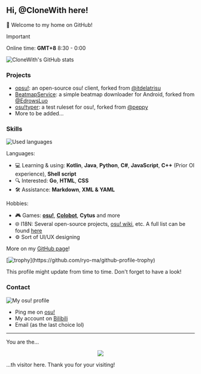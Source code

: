 ## Hi, @CloneWith here!

👋 Welcome to my home on GitHub!

> [!IMPORTANT]
> Online time: **GMT+8** 8:30 - 0:00

![CloneWith's GitHub stats](https://github-readme-stats.vercel.app/api?username=CloneWith&show_icons=true)

### Projects

- [opsu!](https://github.com/clonewith/opsu): an open-source osu! client, forked from [@itdelatrisu](https://github.com/itdelatrisu/opsu)
- [BeatmapService](https://github.com/clonewith/beatmapservice): a simple beatmap downloader for Android, forked from [@EdrowsLuo](https://github.com/EdrowsLuo/BeatmapService)
- [osu!typer](https://github.com/clonewith/ruleset-typer): a test ruleset for osu!, forked from [@peppy](https://github.com/peppy/ruleset-typer)
- More to be added...

### Skills

![Used languages](https://github-readme-stats.vercel.app/api/top-langs/?username=CloneWith&layout=compact&langs_count=7)

Languages:

- 💻 Learning & using: **Kotlin**, **Java**, **Python**, **C#**, **JavaScript**, **C++** (Prior OI experience), **Shell script**
- 🔍 Interested: **Go**, **HTML**, **CSS**
- 🛠️ Assistance: **Markdown**, **XML & YAML**

Hobbies:

- 🎮 Games: **[osu!](https://osu.ppy.sh)**, **[Colobot](https://colobot.info)**, **Cytus** and more
- 🌐 I18N: Several open-source projects, [osu! wiki](https://github.com/ppy/osu-wiki), etc. A full list can be found [here](https://clonewith.github.io/translation/log)
- ⚙️ Sort of UI/UX designing

More on my [GitHub page](https://clonewith.github.io)!

[![trophy](https://github-profile-trophy.vercel.app/?username=CloneWith&theme=onestar&no-frame=true&rank=-?)](https://github.com/ryo-ma/github-profile-trophy)

This profile might update from time to time. Don't forget to have a look!

### Contact

![My osu! profile](https://osekai.net/profiles/img/banner.svg?id=30973609)

- Ping me on [osu!](https://osu.ppy.sh/users/30973609)
- My account on [Bilibili](https://space.bilibili.com/2046252132)
- Email (as the last choice lol)

---

You are the...
<p align="center"><img align="center" src="https://profile-counter.glitch.me/{CloneWith}/count.svg" /></p> 
...th visitor here. Thank you for your visiting!
